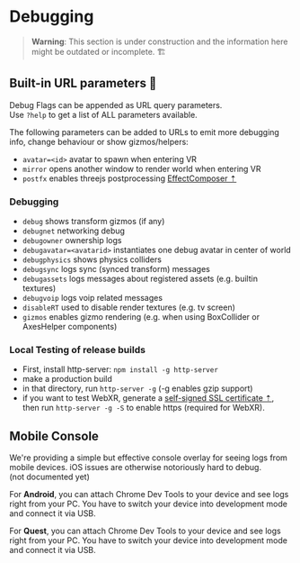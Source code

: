 # Debugging

> **Warning**: This section is under construction and the information here might be outdated or incomplete. 🏗️

## Built-in URL parameters 🔖

Debug Flags can be appended as URL query parameters.  
Use ``?help`` to get a list of ALL parameters available.  

The following parameters can be added to URLs to emit more debugging info, change behaviour or show gizmos/helpers: 

- ``avatar=<id>`` avatar to spawn when entering VR  
- ``mirror`` opens another window to render world when entering VR  
- ``postfx`` enables threejs postprocessing [EffectComposer ⇡](https://threejs.org/docs/#examples/en/postprocessing/EffectComposer)  

### Debugging
- ``debug`` shows transform gizmos (if any)
- ``debugnet`` networking debug
- ``debugowner`` ownership logs
- ``debugavatar=<avatarid>`` instantiates one debug avatar in center of world
- ``debugphysics`` shows physics colliders
- ``debugsync`` logs sync (synced transform) messages
- ``debugassets`` logs messages about registered assets (e.g. builtin textures)
- ``debugvoip`` logs voip related messages
- ``disableRT`` used to disable render textures (e.g. tv screen)
- ``gizmos`` enables gizmo rendering (e.g. when using BoxCollider or AxesHelper components)

### Local Testing of release builds
- First, install http-server: `npm install -g http-server` 
- make a production build
- in that directory, run `http-server -g` (-g enables gzip support)
- if you want to test WebXR, generate a [self-signed SSL certificate ⇡](https://stackoverflow.com/a/35231213), then run `http-server -g -S` to enable https (required for WebXR).

## Mobile Console 

We're providing a simple but effective console overlay for seeing logs from mobile devices. iOS issues are otherwise notoriously hard to debug.  
(not documented yet) 

For **Android**, you can attach Chrome Dev Tools to your device and see logs right from your PC. You have to switch your device into development mode and connect it via USB.  

For **Quest**, you can attach Chrome Dev Tools to your device and see logs right from your PC. You have to switch your device into development mode and connect it via USB.  
